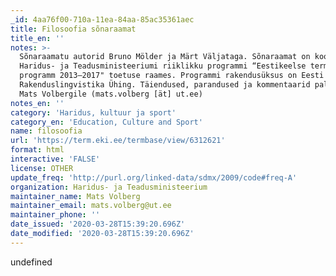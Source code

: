 ```yaml
---
_id: 4aa76f00-710a-11ea-84aa-85ac35361aec
title: Filosoofia sõnaraamat
title_en: ''
notes: >-
  Sõnaraamatu autorid Bruno Mölder ja Märt Väljataga. Sõnaraamat on koostatud
  Haridus- ja Teadusministeeriumi riiklikku programmi “Eestikeelse terminoloogia
  programm 2013–2017" toetuse raames. Programmi rakendusüksus on Eesti
  Rakenduslingvistika Ühing. Täiendused, parandused ja kommentaarid palun saata
  Mats Volbergile (mats.volberg [ät] ut.ee)
notes_en: ''
category: 'Haridus, kultuur ja sport'
category_en: 'Education, Culture and Sport'
name: filosoofia
url: 'https://term.eki.ee/termbase/view/6312621'
format: html
interactive: 'FALSE'
license: OTHER
update_freq: 'http://purl.org/linked-data/sdmx/2009/code#freq-A'
organization: Haridus- ja Teadusministeerium
maintainer_name: Mats Volberg
maintainer_email: mats.volberg@ut.ee
maintainer_phone: ''
date_issued: '2020-03-28T15:39:20.696Z'
date_modified: '2020-03-28T15:39:20.696Z'
---
```

undefined
